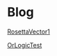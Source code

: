 # Blog

[RosettaVector1](RosettaVector1/RosettaVector1.md)

[OrLogicTest](OrLogicTest/OrLogicTest.md)